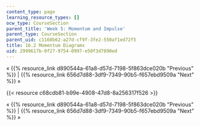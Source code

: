 ```yaml
---
content_type: page
learning_resource_types: []
ocw_type: CourseSection
parent_title: 'Week 5: Momentum and Impulse'
parent_type: CourseSection
parent_uid: c1168b62-a27d-cf9f-3fe2-550af1ed72f5
title: 16.2 Momentum Diagrams
uid: 2999617b-0f27-9754-0997-e50f3d7890ed
---
```


« {{% resource_link d890544a-61a8-d57d-7198-5f863dce020b "Previous" %}} | {{% resource_link 656d7d88-3df9-7349-90b5-f657ebd9509a "Next" %}} »

{{< resource c68cdb81-b99e-4908-47d8-8a256317f526 >}}

« {{% resource_link d890544a-61a8-d57d-7198-5f863dce020b "Previous" %}} | {{% resource_link 656d7d88-3df9-7349-90b5-f657ebd9509a "Next" %}} »